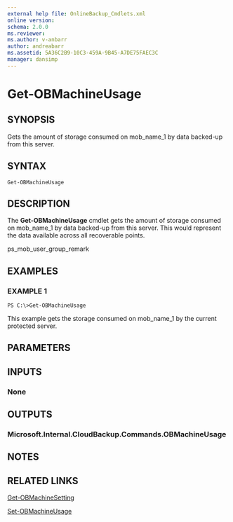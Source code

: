 ```yaml
---
external help file: OnlineBackup_Cmdlets.xml
online version: 
schema: 2.0.0
ms.reviewer:
ms.author: v-anbarr
author: andreabarr
ms.assetid: 5A36C2B9-10C3-459A-9B45-A7DE75FAEC3C
manager: dansimp
---
```


# Get-OBMachineUsage

## SYNOPSIS
Gets the amount of storage consumed on mob_name_1 by data backed-up from this server.

## SYNTAX

```
Get-OBMachineUsage
```

## DESCRIPTION
The **Get-OBMachineUsage** cmdlet gets the amount of storage consumed on mob_name_1 by data backed-up from this server.
This would represent the data available across all recoverable points.

ps_mob_user_group_remark

## EXAMPLES

### EXAMPLE 1
```
PS C:\>Get-OBMachineUsage
```

This example gets the storage consumed on mob_name_1 by the current protected server.

## PARAMETERS

## INPUTS

### None

## OUTPUTS

### Microsoft.Internal.CloudBackup.Commands.OBMachineUsage

## NOTES

## RELATED LINKS

[Get-OBMachineSetting](./Get-OBMachineSetting.md)

[Set-OBMachineUsage](00000000-0000-0000-0000-000000000000)

